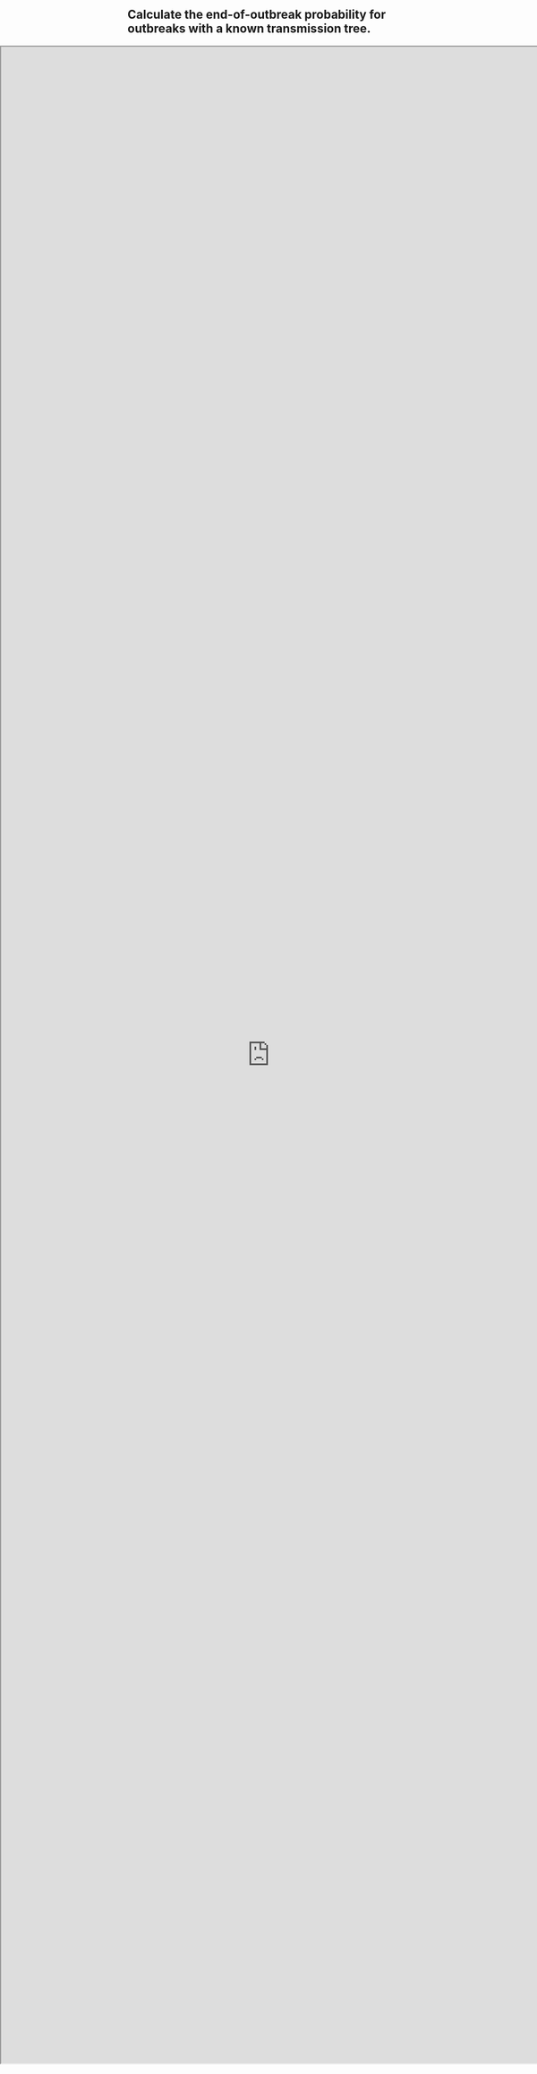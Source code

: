 ## Calculate the end-of-outbreak probability for outbreaks with a known transmission tree.

<style type="text/css">
  iframe {
    width: 100vw;
    position: absolute;
    left: 0;
}
</style>

<iframe base target="_blank" src="https://outbreakmodelling.shinyapps.io/end-of-outbreak/" title="End-of-outbreak app" height = "90%"> </iframe>
